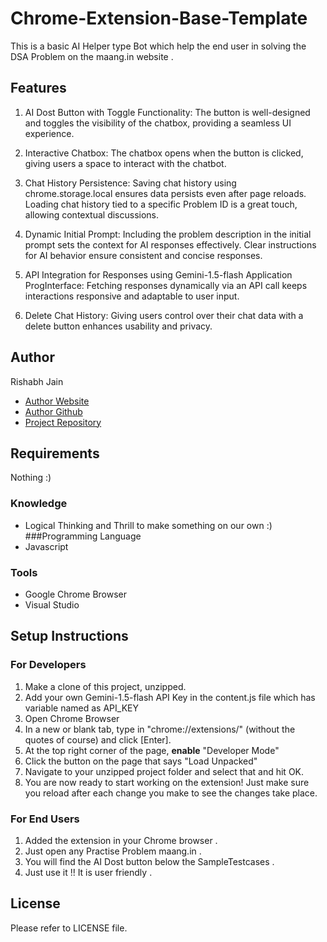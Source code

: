 # Chrome-Extension-Base-Template
This is a basic AI Helper type Bot which help the end user in solving the DSA Problem on the maang.in website .

## Features
1) AI Dost Button with Toggle Functionality:
The button is well-designed and toggles the visibility of the chatbox, providing a seamless UI experience.

2) Interactive Chatbox:
The chatbox opens when the button is clicked, giving users a space to interact with the chatbot.

3) Chat History Persistence:
Saving chat history using chrome.storage.local ensures data persists even after page reloads.
Loading chat history tied to a specific Problem ID is a great touch, allowing contextual discussions.

4) Dynamic Initial Prompt:
Including the problem description in the initial prompt sets the context for AI responses effectively.
Clear instructions for AI behavior ensure consistent and concise responses.

5) API Integration for Responses using Gemini-1.5-flash Application ProgInterface:
Fetching responses dynamically via an API call keeps interactions responsive and adaptable to user input.

7) Delete Chat History:
Giving users control over their chat data with a delete button enhances usability and privacy.

## Author
Rishabh Jain
- [Author Website]()
- [Author Github](https://github.com/rishbh/aiDost)
- [Project Repository](https://github.com/rishbh/aiDost)

## Requirements
Nothing :)
### Knowledge
- Logical Thinking and Thrill to make something on our own :)
###Programming Language
- Javascript
### Tools
- Google Chrome Browser
- Visual Studio
  

## Setup Instructions
### For Developers
1. Make a clone of this project, unzipped.
2. Add your own Gemini-1.5-flash API Key in the content.js file which has variable named as API_KEY
3. Open Chrome Browser
4. In a new or blank tab, type in "chrome://extensions/" (without the quotes of course) and click [Enter].
5. At the top right corner of the page, **enable** "Developer Mode"
6. Click the button on the page that says "Load Unpacked"
7. Navigate to your unzipped project folder and select that and hit OK.
8. You are now ready to start working on the extension! Just make sure you reload after each change you make to see the changes take place.

### For End Users
1. Added the extension in your Chrome browser . 
2. Just open any Practise Problem maang.in . 
3. You will find the AI Dost button below the SampleTestcases .
4. Just use it !! It is user friendly .

## License
Please refer to LICENSE file.
